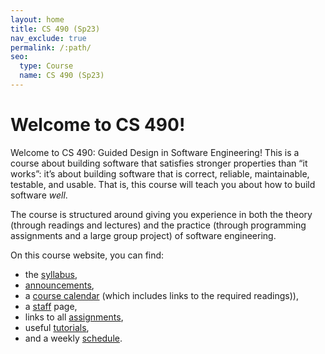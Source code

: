 ```yaml
---
layout: home
title: CS 490 (Sp23)
nav_exclude: true
permalink: /:path/
seo:
  type: Course
  name: CS 490 (Sp23)
---
```


# Welcome to CS 490!

Welcome to CS 490: Guided Design in Software Engineering! This is a
course about building software that satisfies stronger properties than
“it works”: it’s about building software that is correct, reliable,
maintainable, testable, and usable. That is, this course will teach
you about how to build software *well*.

The course is structured around giving you experience in both the
theory (through readings and lectures) and the practice (through
programming assignments and a large group project) of software
engineering.

On this course website, you can find:
- the [syllabus](about.md),
- [announcements](announcements.md),
- a [course calendar](calendar.md) (which includes links to the required readings)),
- a [staff](staff.md) page,
- links to all [assignments](assignments.md),
- useful [tutorials](tutorials.md),
- and a weekly [schedule](schedule.md).
